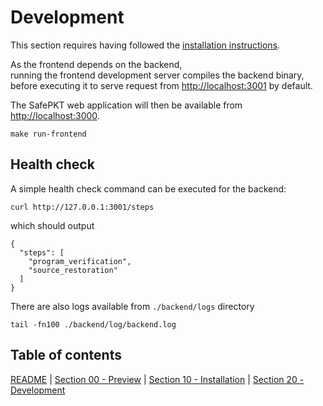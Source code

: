# Development

This section requires having followed the [installation instructions](./00-install.md).

As the frontend depends on the backend,  
running the frontend development server compiles the backend binary,  
before executing it to serve request from [http://localhost:3001](http://localhost:3001) by default. 

The SafePKT web application will then be available from [http://localhost:3000](http://localhost:3000).

```shell
make run-frontend
```

## Health check

A simple health check command can be executed for the backend:

```shell
curl http://127.0.0.1:3001/steps
```

which should output

```
{
  "steps": [
    "program_verification",
    "source_restoration"
  ]
}
```

There are also logs available from `./backend/logs` directory

```shell
tail -fn100 ./backend/log/backend.log
```

## Table of contents

[README](../README.md) | [Section 00 - Preview](./00-preview.md) | [Section 10 - Installation](./10-installation.md) | [Section 20 - Development](./20-development.md)
